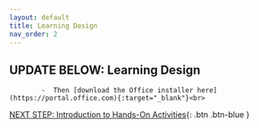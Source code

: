```yaml
---
layout: default
title: Learning Design
nav_order: 2
---
```

## UPDATE BELOW: Learning Design

            -  Then [download the Office installer here](https://portal.office.com){:target="_blank"}<br>


[NEXT STEP: Introduction to Hands-On Activities](activities-intro.html){: .btn .btn-blue }

